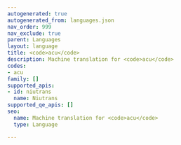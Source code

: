 ```yaml
---
autogenerated: true
autogenerated_from: languages.json
nav_order: 999
nav_exclude: true
parent: Languages
layout: language
title: <code>acu</code>
description: Machine translation for <code>acu</code>
codes:
- acu
family: []
supported_apis:
- id: niutrans
  name: Niutrans
supported_qe_apis: []
seo:
  name: Machine translation for <code>acu</code>
  type: Language

---
```


